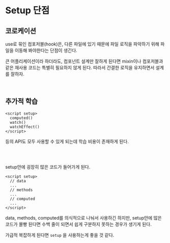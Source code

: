 # Setup 단점

## 코로케이션

use로 묶인 컴포저블(hook)은, 다른 파일에 있기 때문에 파일 로직을 파악하기 위해 파일을 이동해 봐야한다는 단점이 생긴다.

큰 어플리케이션이라 하더라도, 컴포넌트 설계만 잘하게 된다면 mixin이나 컴포저블과 같은 재사용 코드는 특별히 필요하지 않게 된다. 따라서 간결한 로직을 유지하면서 설계를 잘하자.

<br/>

## 추가적 학습

```vue
<script setup>
  computed()
  watch()
  watchEffect()
</script>
```

등의 API도 모두 사용할 수 있게 되는데 학습 비용이 존재하게 된다.

<br/>

##

setup안에 굉장히 많은 코드가 들어가게 된다.

```vue
<script setup>
  // data
  ...
  // methods
  ...
  // computed
  ...
</script>
```

data, methods, computed를 의식적으로 나눠서 사용하긴 하지만, setup안에 많은 코드가 몰빵 된다면 수백 줄이 되면서 쉽게 구분하지 못하는 경우가 생기게 된다.

가급적 복잡하게 된다면 `setup` 을 사용하는게 좋을 것 같다.
